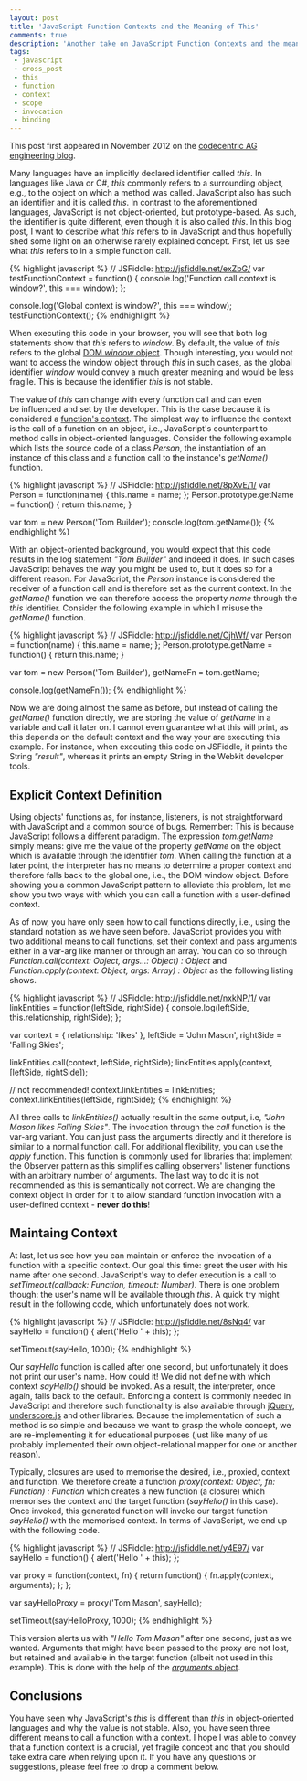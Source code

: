 ```yaml
---
layout: post
title: 'JavaScript Function Contexts and the Meaning of This'
comments: true
description: 'Another take on JavaScript Function Contexts and the meaning of the this identifier'
tags:
 - javascript
 - cross_post
 - this
 - function
 - context
 - scope
 - invocation
 - binding
---
```


<div class="crossPost">
  This post first appeared in November 2012 on the
  <a title="original blog post" href="http://blog.codecentric.de/en/2012/11/javascript-function-contexts-this-proxy/">codecentric AG engineering blog</a>.
</div>

Many languages have an implicitly declared identifier called <em>this</em>. In languages like Java or C#, <em>this</em> commonly refers to a surrounding object, e.g., to the object on which a method was called. JavaScript also has such an identifier and it is called <em>this</em>. In contrast to the aforementioned languages, JavaScript is not object-oriented, but prototype-based. As such, the identifier is quite different, even though it is also called <em>this</em>. In this blog post, I want to describe what <em>this</em> refers to in JavaScript and thus hopefully shed some light on an otherwise rarely explained concept. First, let us see what <em>this</em> refers to in a simple function call.

{% highlight javascript %}
// JSFiddle: http://jsfiddle.net/exZbG/
var testFunctionContext = function() {
    console.log('Function call context is window?', this === window);
};

console.log('Global context is window?', this === window);
testFunctionContext();
{% endhighlight %}

When executing this code in your browser, you will see that both log statements show that <em>this</em> refers to <em>window</em>. By default, the value of <em>this</em> refers to the global <a title="The W3C's window object specification" href="http://www.w3.org/TR/Window/">DOM <em>window</em> object</a>. Though interesting, you would not want to access the window object through <em>this</em> in such cases, as the global identifier <em>window</em> would convey a much greater meaning and would be less fragile. This is because the identifier <em>this</em> is not stable.

The value of <em>this</em> can change with every function call and can even be influenced and set by the developer. This is the case because it is considered a <a title="ECMAScript Execution Context specification" href="http://www.ecma-international.org/ecma-262/5.1/#sec-10.3">function's context</a>. The simplest way to influence the context is the call of a function on an object, i.e., JavaScript's counterpart to method calls in object-oriented languages. Consider the following example which lists the source code of a class <em>Person</em>, the instantiation of an instance of this class and a function call to the instance's <em>getName()</em> function.

{% highlight javascript %}
// JSFiddle: http://jsfiddle.net/8pXvE/1/
var Person = function(name) {
    this.name = name;
};
Person.prototype.getName = function() {
    return this.name;
}

var tom = new Person('Tom Builder');
console.log(tom.getName());
{% endhighlight %}

With an object-oriented background, you would expect that this code results in the log statement <em>"Tom Builder"</em> and indeed it does. In such cases JavaScript behaves the way you might be used to, but it does so for a different reason. For JavaScript, the <em>Person</em> instance is considered the receiver of a function call and is therefore set as the current context. In the <em>getName()</em> function we can therefore access the property <em>name</em> through the <em>this</em> identifier. Consider the following example in which I misuse the <em>getName()</em> function.

{% highlight javascript %}
// JSFiddle: http://jsfiddle.net/CjhWf/
var Person = function(name) {
    this.name = name;
};
Person.prototype.getName = function() {
    return this.name;
}

var tom = new Person('Tom Builder'),
    getNameFn = tom.getName;

console.log(getNameFn());
{% endhighlight %}

Now we are doing almost the same as before, but instead of calling the <em>getName()</em> function directly, we are storing the value of <em>getName</em> in a variable and call it later on. I cannot even guarantee what this will print, as this depends on the default context and the way your are executing this example. For instance, when executing this code on JSFiddle, it prints the String <em>"result"</em>, whereas it prints an empty String in the Webkit developer tools.
<h2>Explicit Context Definition</h2>
Using objects' functions as, for instance, listeners, is not straightforward with JavaScript and a common source of bugs. Remember: This is because JavaScript follows a different paradigm. The expression <em>tom.getName</em> simply means: give me the value of the property <em>getName</em> on the object which is available through the identifier <em>tom</em>. When calling the function at a later point, the interpreter has no means to determine a proper context and therefore falls back to the global one, i.e., the DOM window object. Before showing you a common JavaScript pattern to alleviate this problem, let me show you two ways with which you can call a function with a user-defined context.

As of now, you have only seen how to call functions directly, i.e., using the standard notation as we have seen before. JavaScript provides you with two additional means to call functions, set their context and pass arguments either in a var-arg like manner or through an array. You can do so through <em>Function.call(context: Object, args...: Object) : Object</em> and <em>Function.apply(context: Object, args: Array) : Object</em> as the following listing shows.

{% highlight javascript %}
// JSFiddle: http://jsfiddle.net/nxkNP/1/
var linkEntities = function(leftSide, rightSide) {
    console.log(leftSide, this.relationship, rightSide);
};

var context = { relationship: 'likes' },
    leftSide = 'John Mason',
    rightSide = 'Falling Skies';

linkEntities.call(context, leftSide, rightSide);
linkEntities.apply(context, [leftSide, rightSide]);

// not recommended!
context.linkEntities = linkEntities;
context.linkEntities(leftSide, rightSide);
{% endhighlight %}


All three calls to <em>linkEntities()</em> actually result in the same output, i.e, <em>"John Mason likes Falling Skies"</em>. The invocation through the <em>call</em> function is the var-arg variant. You can just pass the arguments directly and it therefore is similar to a normal function call. For additional flexibility, you can use the <em>apply</em> function. This function is commonly used for libraries that implement the Observer pattern as this simplifies calling observers' listener functions with an arbitrary number of arguments. The last way to do it is not recommended as this is semantically not correct. We are changing the context object in order for it to allow standard function invocation with a user-defined context - <strong>never do this</strong>!
<h2>Maintaing Context</h2>
At last, let us see how you can maintain or enforce the invocation of a function with a specific context. Our goal this time: greet the user with his name after one second. JavaScript's way to defer execution is a call to <em>setTimeout(callback: Function, timeout: Number)</em>. There is one problem though: the user's name will be available through <em>this</em>. A quick try might result in the following code, which unfortunately does not work.

{% highlight javascript %}
// JSFiddle: http://jsfiddle.net/8sNq4/
var sayHello = function() {
    alert('Hello ' + this);
};

setTimeout(sayHello, 1000);
{% endhighlight %}


Our <em>sayHello</em> function is called after one second, but unfortunately it does not print our user's name. How could it! We did not define with which context <em>sayHello()</em> should be invoked. As a result, the interpreter, once again, falls back to the default. Enforcing a context is commonly needed in JavaScript and therefore such functionality is also available through <a title="jQuery API documentation for the proxy function" href="http://api.jquery.com/jQuery.proxy/">jQuery</a>, <a title="underscore.js API documentation for the bind function" href="http://underscorejs.org/#bind">underscore.js</a> and other libraries. Because the implementation of such a method is so simple and because we want to grasp the whole concept, we are re-implementing it for educational purposes (just like many of us probably implemented their own object-relational mapper for one or another reason).

Typically, closures are used to memorise the desired, i.e., proxied, context and function. We therefore create a function <em>proxy(context: Object, fn: Function) : Function</em> which creates a new function (a closure) which memorises the context and the target function (<em>sayHello()</em> in this case). Once invoked, this generated function will invoke our target function <em>sayHello()</em> with the memorised context. In terms of JavaScript, we end up with the following code.

{% highlight javascript %}
// JSFiddle: http://jsfiddle.net/y4E97/
var sayHello = function() {
    alert('Hello ' + this);
};

var proxy = function(context, fn) {
    return function() {
        fn.apply(context, arguments);
    };
};

var sayHelloProxy = proxy('Tom Mason', sayHello);

setTimeout(sayHelloProxy, 1000);
{% endhighlight %}

This version alerts us with <em>"Hello Tom Mason"</em> after one second, just as we wanted. Arguments that might have been passed to the proxy are not lost, but retained and available in the target function (albeit not used in this example). This is done with the help of the <a title="Mozilla Developer Network documentation for the arguments object" href="https://developer.mozilla.org/en-US/docs/JavaScript/Reference/Functions_and_function_scope/arguments"><em>arguments</em> object</a>.
<h2>Conclusions</h2>
You have seen why JavaScript's <em>this</em> is different than <em>this</em> in object-oriented languages and why the value is not stable. Also, you have seen three different means to call a function with a context. I hope I was able to convey that a function context is a crucial, yet fragile concept and that you should take extra care when relying upon it. If you have any questions or suggestions, please feel free to drop a comment below.